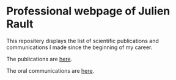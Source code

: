 # Professional webpage of Julien Rault

This repositery displays the list of scientific publications and communications I made since the beginning of my career.

The publications are [here](https://github.com/juer4886/pro_page/blob/main/publications.md).

The oral communications are [here](https://github.com/juer4886/pro_page/blob/main/communications.md).
